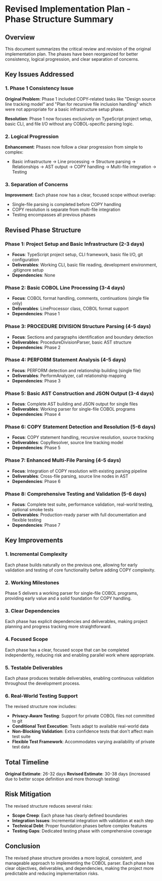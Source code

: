 # Revised Implementation Plan - Phase Structure Summary

## Overview
This document summarizes the critical review and revision of the original implementation plan. The phases have been reorganized for better consistency, logical progression, and clear separation of concerns.

## Key Issues Addressed

### 1. Phase 1 Consistency Issue
**Original Problem**: Phase 1 included COPY-related tasks like "Design source line tracking model" and "Plan for recursive file inclusion handling" which were not appropriate for a basic infrastructure setup phase.

**Resolution**: Phase 1 now focuses exclusively on TypeScript project setup, basic CLI, and file I/O without any COBOL-specific parsing logic.

### 2. Logical Progression
**Enhancement**: Phases now follow a clear progression from simple to complex:
- Basic infrastructure → Line processing → Structure parsing → Relationships → AST output → COPY handling → Multi-file integration → Testing

### 3. Separation of Concerns
**Improvement**: Each phase now has a clear, focused scope without overlap:
- Single-file parsing is completed before COPY handling
- COPY resolution is separate from multi-file integration
- Testing encompasses all previous phases

## Revised Phase Structure

### Phase 1: Project Setup and Basic Infrastructure (2-3 days)
- **Focus**: TypeScript project setup, CLI framework, basic file I/O, git configuration
- **Deliverables**: Working CLI, basic file reading, development environment, .gitignore setup
- **Dependencies**: None

### Phase 2: Basic COBOL Line Processing (3-4 days)
- **Focus**: COBOL format handling, comments, continuations (single file only)
- **Deliverables**: LineProcessor class, COBOL format support
- **Dependencies**: Phase 1

### Phase 3: PROCEDURE DIVISION Structure Parsing (4-5 days)
- **Focus**: Sections and paragraphs identification and boundary detection
- **Deliverables**: ProcedureDivisionParser, basic AST structure
- **Dependencies**: Phase 2

### Phase 4: PERFORM Statement Analysis (4-5 days)
- **Focus**: PERFORM detection and relationship building (single file)
- **Deliverables**: PerformAnalyzer, call relationship mapping
- **Dependencies**: Phase 3

### Phase 5: Basic AST Construction and JSON Output (3-4 days)
- **Focus**: Complete AST building and JSON output for single files
- **Deliverables**: Working parser for single-file COBOL programs
- **Dependencies**: Phase 4

### Phase 6: COPY Statement Detection and Resolution (5-6 days)
- **Focus**: COPY statement handling, recursive resolution, source tracking
- **Deliverables**: CopyResolver, source line tracking model
- **Dependencies**: Phase 5

### Phase 7: Enhanced Multi-File Parsing (4-5 days)
- **Focus**: Integration of COPY resolution with existing parsing pipeline
- **Deliverables**: Cross-file parsing, source line nodes in AST
- **Dependencies**: Phase 6

### Phase 8: Comprehensive Testing and Validation (5-6 days)
- **Focus**: Complete test suite, performance validation, real-world testing, optional smoke tests
- **Deliverables**: Production-ready parser with full documentation and flexible testing
- **Dependencies**: Phase 7

## Key Improvements

### 1. Incremental Complexity
Each phase builds naturally on the previous one, allowing for early validation and testing of core functionality before adding COPY complexity.

### 2. Working Milestones
Phase 5 delivers a working parser for single-file COBOL programs, providing early value and a solid foundation for COPY handling.

### 3. Clear Dependencies
Each phase has explicit dependencies and deliverables, making project planning and progress tracking more straightforward.

### 4. Focused Scope
Each phase has a clear, focused scope that can be completed independently, reducing risk and enabling parallel work where appropriate.

### 5. Testable Deliverables
Each phase produces testable deliverables, enabling continuous validation throughout the development process.

### 6. Real-World Testing Support
The revised structure now includes:
- **Privacy-Aware Testing**: Support for private COBOL files not committed to git
- **Conditional Test Execution**: Tests adapt to available real-world data
- **Non-Blocking Validation**: Extra confidence tests that don't affect main test suite
- **Flexible Test Framework**: Accommodates varying availability of private test data

## Total Timeline
**Original Estimate**: 26-32 days
**Revised Estimate**: 30-38 days (increased due to better scope definition and more thorough testing)

## Risk Mitigation
The revised structure reduces several risks:
- **Scope Creep**: Each phase has clearly defined boundaries
- **Integration Issues**: Incremental integration with validation at each step
- **Technical Debt**: Proper foundation phases before complex features
- **Testing Gaps**: Dedicated testing phase with comprehensive coverage

## Conclusion
The revised phase structure provides a more logical, consistent, and manageable approach to implementing the COBOL parser. Each phase has clear objectives, deliverables, and dependencies, making the project more predictable and reducing implementation risks.
